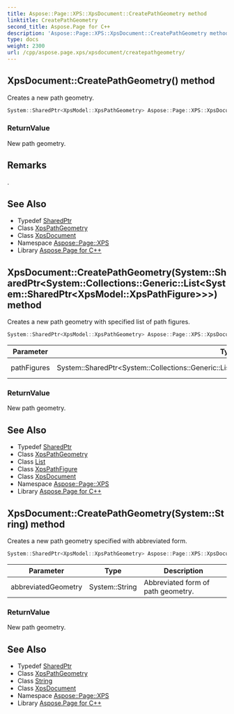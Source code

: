 ```yaml
---
title: Aspose::Page::XPS::XpsDocument::CreatePathGeometry method
linktitle: CreatePathGeometry
second_title: Aspose.Page for C++
description: 'Aspose::Page::XPS::XpsDocument::CreatePathGeometry method. Creates a new path geometry in C++.'
type: docs
weight: 2300
url: /cpp/aspose.page.xps/xpsdocument/createpathgeometry/
---
```

## XpsDocument::CreatePathGeometry() method


Creates a new path geometry.

```cpp
System::SharedPtr<XpsModel::XpsPathGeometry> Aspose::Page::XPS::XpsDocument::CreatePathGeometry()
```


### ReturnValue

New path geometry.
## Remarks



. 
## See Also

* Typedef [SharedPtr](../../../system/sharedptr/)
* Class [XpsPathGeometry](../../../aspose.page.xps.xpsmodel/xpspathgeometry/)
* Class [XpsDocument](../)
* Namespace [Aspose::Page::XPS](../../)
* Library [Aspose.Page for C++](../../../)
## XpsDocument::CreatePathGeometry(System::SharedPtr\<System::Collections::Generic::List\<System::SharedPtr\<XpsModel::XpsPathFigure\>\>\>) method


Creates a new path geometry with specified list of path figures.

```cpp
System::SharedPtr<XpsModel::XpsPathGeometry> Aspose::Page::XPS::XpsDocument::CreatePathGeometry(System::SharedPtr<System::Collections::Generic::List<System::SharedPtr<XpsModel::XpsPathFigure>>> pathFigures)
```


| Parameter | Type | Description |
| --- | --- | --- |
| pathFigures | System::SharedPtr\<System::Collections::Generic::List\<System::SharedPtr\<XpsModel::XpsPathFigure\>\>\> | List of path figures. |

### ReturnValue

New path geometry.

## See Also

* Typedef [SharedPtr](../../../system/sharedptr/)
* Class [XpsPathGeometry](../../../aspose.page.xps.xpsmodel/xpspathgeometry/)
* Class [List](../../../system.collections.generic/list/)
* Class [XpsPathFigure](../../../aspose.page.xps.xpsmodel/xpspathfigure/)
* Class [XpsDocument](../)
* Namespace [Aspose::Page::XPS](../../)
* Library [Aspose.Page for C++](../../../)
## XpsDocument::CreatePathGeometry(System::String) method


Creates a new path geometry specified with abbreviated form.

```cpp
System::SharedPtr<XpsModel::XpsPathGeometry> Aspose::Page::XPS::XpsDocument::CreatePathGeometry(System::String abbreviatedGeometry)
```


| Parameter | Type | Description |
| --- | --- | --- |
| abbreviatedGeometry | System::String | Abbreviated form of path geometry. |

### ReturnValue

New path geometry.

## See Also

* Typedef [SharedPtr](../../../system/sharedptr/)
* Class [XpsPathGeometry](../../../aspose.page.xps.xpsmodel/xpspathgeometry/)
* Class [String](../../../system/string/)
* Class [XpsDocument](../)
* Namespace [Aspose::Page::XPS](../../)
* Library [Aspose.Page for C++](../../../)
